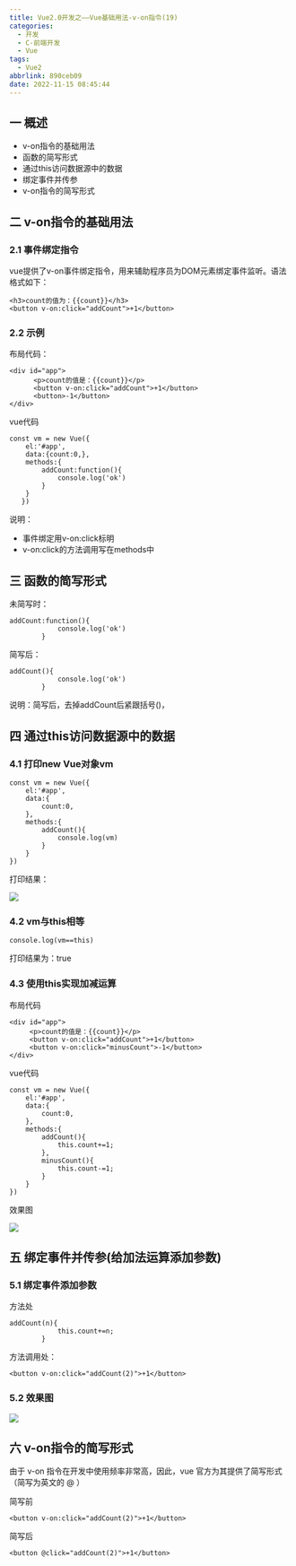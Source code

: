 ```yaml
---
title: Vue2.0开发之——Vue基础用法-v-on指令(19)
categories:
  - 开发
  - C-前端开发
  - Vue
tags:
  - Vue2
abbrlink: 890ceb09
date: 2022-11-15 08:45:44
---
```

## 一 概述

* v-on指令的基础用法
* 函数的简写形式
* 通过this访问数据源中的数据
* 绑定事件并传参
* v-on指令的简写形式

<!--more-->

## 二 v-on指令的基础用法

### 2.1 事件绑定指令

vue提供了v-on事件绑定指令，用来辅助程序员为DOM元素绑定事件监听。语法格式如下：

```
<h3>count的值为：{{count}}</h3>
<button v-on:click="addCount">+1</button>
```

### 2.2 示例

布局代码：

```
<div id="app">
      <p>count的值是：{{count}}</p>
      <button v-on:click="addCount">+1</button>
      <button>-1</button>
</div>
```

vue代码

```
const vm = new Vue({
    el:'#app',
    data:{count:0,},
    methods:{
        addCount:function(){
            console.log('ok')
        }
    }
   })
```

说明：

* 事件绑定用v-on:click标明
* v-on:click的方法调用写在methods中

## 三 函数的简写形式

未简写时：

```
addCount:function(){
            console.log('ok')
        }
```

简写后：

```
addCount(){
            console.log('ok')
        }
```

说明：简写后，去掉addCount后紧跟括号()，

## 四 通过this访问数据源中的数据

### 4.1 打印new Vue对象vm

```
const vm = new Vue({
    el:'#app',
    data:{
        count:0,
    },
    methods:{
        addCount(){
            console.log(vm)
        }
    }
})
```

打印结果：

![][1]

### 4.2 vm与this相等

```
console.log(vm==this)
```

打印结果为：true

### 4.3 使用this实现加减运算

布局代码

```
<div id="app">
     <p>count的值是：{{count}}</p>
     <button v-on:click="addCount">+1</button>
     <button v-on:click="minusCount">-1</button>
</div>
```

vue代码

```
const vm = new Vue({
    el:'#app',
    data:{
        count:0,
    },
    methods:{
        addCount(){
            this.count+=1;
        },
        minusCount(){
            this.count-=1;
        }
    }
})
```

效果图

![][2]

## 五 绑定事件并传参(给加法运算添加参数)

### 5.1 绑定事件添加参数

方法处

```
addCount(n){
            this.count+=n;
        }
```

方法调用处：

```
<button v-on:click="addCount(2)">+1</button>
```

### 5.2 效果图
![][3]

## 六 v-on指令的简写形式

由于 v-on 指令在开发中使用频率非常高，因此，vue 官方为其提供了简写形式（简写为英文的 @ ）

简写前

```
<button v-on:click="addCount(2)">+1</button>
```

简写后

```
<button @click="addCount(2)">+1</button>
```



[1]:https://cdn.staticaly.com/gh/PGzxc/CDN/master/blog-vue/vue02-19-vm-print.png
[2]:https://cdn.staticaly.com/gh/PGzxc/CDN/master/blog-vue/vue02-19-add-minus.gif
[3]:https://cdn.staticaly.com/gh/PGzxc/CDN/master/blog-vue/vue02-19-add-params.gif